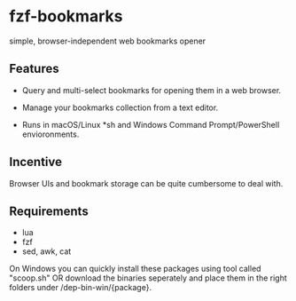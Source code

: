 # fzf-bookmarks

simple, browser-independent web bookmarks opener

## Features

- Query and multi-select bookmarks for opening them in a web browser.

- Manage your bookmarks collection from a text editor.

- Runs in macOS/Linux *sh and Windows Command Prompt/PowerShell envioronments.

## Incentive

Browser UIs and bookmark storage can be quite cumbersome to deal with.

## Requirements

- lua
- fzf
- sed, awk, cat

On Windows you can quickly install these packages using tool called "scoop.sh" OR download the binaries seperately and place them in the right folders under /dep-bin-win/{package}.
